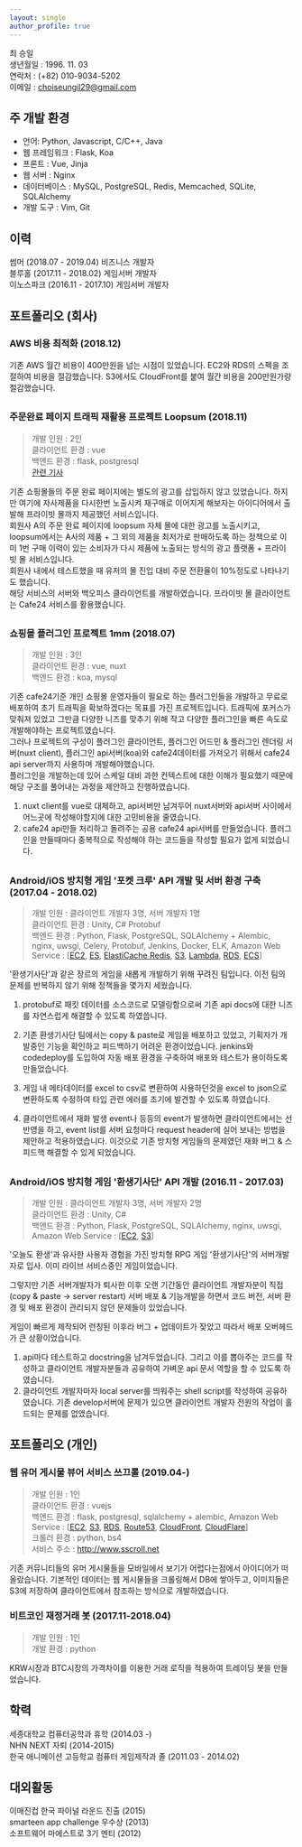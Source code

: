 ```yaml
---
layout: single
author_profile: true
---
```

최 승일  
생년월일 : 1996. 11. 03  
연락처 : (+82) 010-9034-5202  
이메일 : choiseungil29@gmail.com

## 주 개발 환경

* 언어: Python, Javascript, C/C++, Java
* 웹 프레임워크 : Flask, Koa
* 프론트 : Vue, Jinja
* 웹 서버 : Nginx
* 데이터베이스 : MySQL, PostgreSQL, Redis, Memcached, SQLite, SQLAlchemy
* 개발 도구 : Vim, Git

## 이력
썸머 (2018.07 - 2019.04) 비즈니스 개발자  
블루홀 (2017.11 - 2018.02) 게임서버 개발자  
이노스파크 (2016.11 - 2017.10) 게임서버 개발자  

## 포트폴리오 (회사)

### AWS 비용 최적화 (2018.12)
 기존 AWS 월간 비용이 400만원을 넘는 시점이 있었습니다. EC2와 RDS의 스펙을 조절하여 비용을 절감했습니다. S3에서도 CloudFront를 붙여 월간 비용을 200만원가량 절감했습니다.

## 

### 주문완료 페이지 트래픽 재활용 프로젝트 Loopsum (2018.11)
> 개발 인원 : 2인  
> 클라이언트 환경 : vue  
> 백엔드 환경 : flask, postgresql  
> [관련 기사](http://blankcorp.kr/bbs/board.php?bo_table=41&wr_id=124)

기존 쇼핑몰들의 주문 완료 페이지에는 별도의 광고를 삽입하지 않고 있었습니다. 하지만 여기에 자사제품을 다시한번 노출시켜 재구매로 이어지게 해보자는 아이디어에서 출발해 프라이빗 몰까지 제공했던 서비스입니다.  
회원사 A의 주문 완료 페이지에 loopsum 자체 몰에 대한 광고를 노출시키고, loopsum에서는 A사의 제품 + 그 외의 제품을 최저가로 판매하도록 하는 정책으로 이미 1번 구매 이력이 있는 소비자가 다시 제품에 노출되는 방식의 광고 플랫폼 + 프라이빗 몰 서비스입니다.  
회원사 내에서 테스트했을 때 유저의 몰 진입 대비 주문 전환율이 10%정도로 나타나기도 했습니다.  
해당 서비스의 서버와 백오피스 클라이언트를 개발하였습니다. 프라이빗 몰 클라이언트는 Cafe24 서비스를 활용했습니다.  
 
## 

### 쇼핑몰 플러그인 프로젝트 1mm (2018.07)
> 개발 인원 : 3인  
> 클라이언트 환경 : vue, nuxt  
> 백엔드 환경 : koa, mysql  

기존 cafe24기준 개인 쇼핑몰 운영자들이 필요로 하는 플러그인들을 개발하고 무료로 배포하여 초기 트래픽을 확보하겠다는 목표를 가진 프로젝트입니다. 트래픽에 포커스가 맞춰져 있었고 그만큼 다양한 니즈를 맞추기 위해 작고 다양한 플러그인을 빠른 속도로 개발해야하는 프로젝트였습니다.  
그러나 프로젝트의 구성이 플러그인 클라이언트, 플러그인 어드민 & 플러그인 렌더링 서버(nuxt client), 플러그인 api서버(koa)와 cafe24데이터를 가져오기 위해서 cafe24 api server까지 사용하며 개발해야했습니다.  
플러그인을 개발하는데 있어 스케일 대비 과한 컨텍스트에 대한 이해가 필요했기 때문에 해당 구조를 풀어내는 과정을 제안하고 진행하였습니다.
 
1. nuxt client를 vue로 대체하고, api서버만 남겨두어 nuxt서버와 api서버 사이에서 어느곳에 작성해야할지에 대한 고민비용을 줄였습니다.
2. cafe24 api만들 처리하고 돌려주는 공용 cafe24 api서버를 만들었습니다. 플러그인을 만들때마다 중복적으로 작성해야 하는 코드들을 작성할 필요가 없게 되었습니다.
	
## 

### Android/iOS 방치형 게임 '포켓 크루' API 개발 및 서버 환경 구축 (2017.04 - 2018.02)
> 개발 인원 : 클라이언트 개발자 3명, 서버 개발자 1명  
> 클라이언트 환경 : Unity, C# Protobuf  
> 백엔드 환경 : Python, Flask, PostgreSQL, SQLAlchemy + Alembic, nginx, uwsgi, Celery, Protobuf, Jenkins, Docker, ELK, Amazon Web Service : [[EC2](https://aws.amazon.com/ec2), [ES](https://aws.amazon.com/elasticsearch-service), [ElastiCache Redis](https://aws.amazon.com/elasticache), [S3](https://aws.amazon.com/s3), [Lambda](https://aws.amazon.com/lambda), [RDS](https://aws.amazon.com/rds), [ECS](https://aws.amazon.com/ecs)]

 '환생기사단'과 같은 장르의 게임을 새롭게 개발하기 위해 꾸려진 팀입니다. 이전 팀의 문제를 반복하지 않기 위해 정책들을 몇가지 세웠습니다.
1. protobuf로 패킷 데이터를 소스코드로 모델링함으로써 기존 api docs에 대한 니즈를 자연스럽게 해결할 수 있도록 하였씁니다.

2. 기존 환생기사단 팀에서는 copy & paste로 게임을 배포하고 있었고, 기획자가 개발중인 기능을 확인하고 피드백하기 어려운 환경이었습니다. jenkins와 
codedeploy를 도입하여 자동 배포 환경을 구축하여 배포와 테스트가 용이하도록 만들었습니다.

3. 게임 내 메타데이터를 excel to csv로 변환하여 사용하던것을 excel to json으로 변환하도록 수정하여 타입 관련 에러를 조기에 발견할 수 있도록 하였습니다.

4. 클라이언트에서 재화 발생 event나 등등의 event가 발생하면 클라이언트에서는 선 반영을 하고, event list를 서버 요청마다 request header에 실어 보내는 방법을 제안하고 적용하였습니다. 이것으로 기존 방치형 게임들의 문제였던 재화 버그 & 스피드핵 해결할 수 있게 되었습니다.	
	
##
### Android/iOS 방치형 게임 '환생기사단' API 개발 (2016.11 - 2017.03)
> 개발 인원 : 클라이언트 개발자 3명, 서버 개발자 2명  
> 클라이언트 환경 : Unity, C#  
> 백엔드 환경 : Python, Flask, PostgreSQL, SQLAlchemy, nginx, uwsgi, Amazon Web Service : [[EC2](https://aws.amazon.com/ec2), [S3](https://aws.amazon.com/s3/)]

 '오늘도 환생'과 유사한 사용자 경험을 가진 방치형 RPG 게임 '환생기사단'의 서버개발자로 입사. 이미 라이브 서비스중인 게임이었습니다.  
 
 그렇지만 기존 서버개발자가 퇴사한 이후 오랜 기간동안 클라이언트 개발자분이 직접(copy & paste -> server restart) 서버 배포 & 기능개발을 하면서 코드 버전, 서버 환경 및 배포 환경이 관리되지 않던 문제들이 있었습니다.  

게임이 빠르게 제작되어 런칭된 이후라 버그 + 업데이트가 잦았고 따라서 배포 오버헤드가 큰 상황이었습니다.  

1. api마다 테스트하고 docstring을 남겨두었습니다. 그리고 이를 뽑아주는 코드를 작성하고 클라이언트 개발자분들과 공유하여 가벼운 api 문서 역할을 할 수 있도록 하였습니다.
2. 클라이언트 개발자마자 local server를 띄워주는 shell script를 작성하여 공유하였습니다. 기존 develop서버에 문제가 있으면 클라이언트 개발자 전원의 작업이 홀드되는 문제를 없앴습니다.	
	

## 포트폴리오 (개인)
### 웹 유머 게시물 뷰어 서비스 쓰끄롤 (2019.04-)
> 개발 인원 : 1인  
> 클라이언트 환경 : vuejs  
> 백엔드 환경 : flask, postgresql, sqlalchemy + alembic, Amazon Web Service : [[EC2](https://aws.amazon.com/ec2), [S3](https://aws.amazon.com/s3), [RDS](https://aws.amazon.com/rds), [Route53](https://aws.amazon.com/route53), [CloudFront](https://aws.amazon.com/cloudfront), [CloudFlare](https://www.cloudflare.com/)]  
> 크롤러 환경 : python, bs4    
> 서비스 주소 : http://www.sscroll.net  

 기존 커뮤니티들의 유머 게시물들을 모바일에서 보기가 어렵다는점에서 아이디어가 떠올랐습니다. 기본적인 데이터는 웹 게시물들을 크롤링해서 DB에 쌓아두고, 이미지들은 S3에 저장하여 클라이언트에서 참조하는 방식으로 개발하였습니다.

### 비트코인 재정거래 봇 (2017.11-2018.04)
> 개발 인원 : 1인  
> 개발 환경 : python  

 KRW시장과 BTC시장의 가격차이를 이용한 거래 로직을 적용하여 트레이딩 봇을 만들었습니다.

## 학력
세종대학교 컴퓨터공학과 휴학 (2014.03 -)  
NHN NEXT 자퇴 (2014-2015)  
한국 애니메이션 고등학교 컴퓨터 게임제작과 졸 (2011.03 - 2014.02)  

## 대외활동
이매진컵 한국 파이널 라운드 진출 (2015)  
smarteen app challenge 우수상 (2013)  
소프트웨어 마에스트로 3기 멘티 (2012)  
